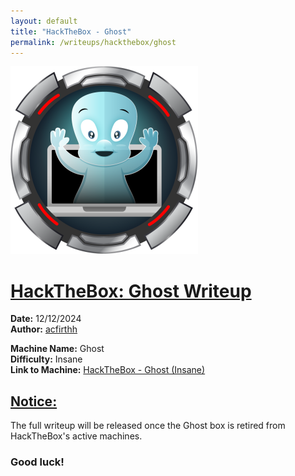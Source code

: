 ```yaml
---
layout: default
title: "HackTheBox - Ghost"
permalink: /writeups/hackthebox/ghost
---
```


![HackTheBox: Ghost (Insane)](images/ghost.png)
<h1><ins>HackTheBox: Ghost Writeup</ins></h1>

**Date:** 12/12/2024\
**Author:** [acfirthh](https://github.com/acfirthh)

**Machine Name:** Ghost\
**Difficulty:** Insane\
**Link to Machine:** [HackTheBox - Ghost (Insane)](https://app.hackthebox.com/machines/Ghost)

<h2><ins>Notice:</ins></h2>
The full writeup will be released once the Ghost box is retired from HackTheBox's active machines.

### Good luck!
